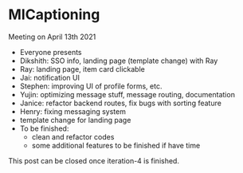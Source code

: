 # MICaptioning

Meeting on April 13th 2021
- Everyone presents
- Dikshith: SSO info, landing page (template change) with Ray
- Ray: landing page, item card clickable
- Jai: notification UI
- Stephen: improving UI of profile forms, etc.
- Yujin: optimizing message stuff, message routing, documentation
- Janice: refactor backend routes, fix bugs with sorting feature
- Henry: fixing messaging system
- template change for landing page
- To be finished:
    - clean and refactor codes
    - some additional features to be finished if have time

This post can be closed once iteration-4 is finished.